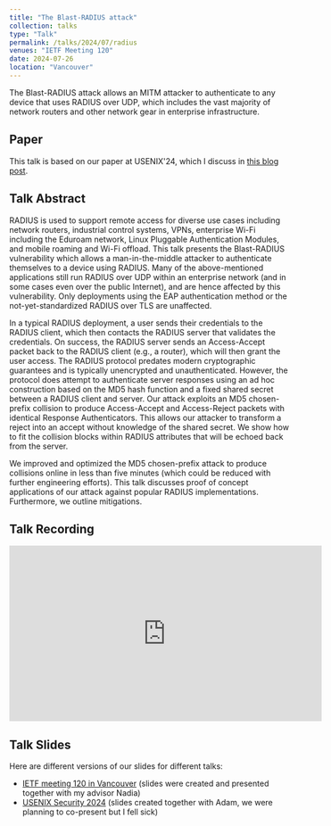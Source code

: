 ```yaml
---
title: "The Blast-RADIUS attack"
collection: talks
type: "Talk"
permalink: /talks/2024/07/radius
venues: "IETF Meeting 120"
date: 2024-07-26
location: "Vancouver"
---
```


The Blast-RADIUS attack allows an MITM attacker to authenticate to any device that uses RADIUS over UDP, which includes the vast majority of network routers and other network gear in enterprise infrastructure.

## Paper

This talk is based on our paper at USENIX'24, which I discuss in [this blog post](/posts/2024/08/radius).

## Talk Abstract

RADIUS is used to support remote access for diverse use cases including network routers, industrial control systems, VPNs, enterprise Wi-Fi including the Eduroam network, Linux Pluggable Authentication Modules, and mobile roaming and Wi-Fi offload. This talk presents the Blast-RADIUS vulnerability which allows a man-in-the-middle attacker to authenticate themselves to a device using RADIUS. Many of the above-mentioned applications still run RADIUS over UDP within an enterprise network (and in some cases even over the public Internet), and are hence affected by this vulnerability. Only deployments using the EAP authentication method or the not-yet-standardized RADIUS over TLS are unaffected.

In a typical RADIUS deployment, a user sends their credentials to the RADIUS client, which then contacts the RADIUS server that validates the credentials. On success, the RADIUS server sends an Access-Accept packet back to the RADIUS client (e.g., a router), which will then grant the user access. The RADIUS protocol predates modern cryptographic guarantees and is typically unencrypted and unauthenticated. However, the protocol does attempt to authenticate server responses using an ad hoc construction based on the MD5 hash function and a fixed shared secret between a RADIUS client and server. Our attack exploits an MD5 chosen-prefix collision to produce Access-Accept and Access-Reject packets with identical Response Authenticators. This allows our attacker to transform a reject into an accept without knowledge of the shared secret. We show how to fit the collision blocks within RADIUS attributes that will be echoed back from the server. 

We improved and optimized the MD5 chosen-prefix attack to produce collisions online in less than five minutes (which could be reduced with further engineering efforts). This talk discusses proof of concept applications of our attack against popular RADIUS implementations. Furthermore, we outline mitigations.

## Talk Recording

<iframe width="560" height="315" src="https://www.youtube.com/embed/8GNL2omMbjA?si=6uq3BjscaCa0yUmN&amp;start=428" title="The Blast-RADIUS attack" frameborder="0" allow="accelerometer; autoplay; clipboard-write; encrypted-media; gyroscope; picture-in-picture; web-share" referrerpolicy="strict-origin-when-cross-origin" allowfullscreen></iframe>

## Talk Slides

Here are different versions of our slides for different talks:
- [IETF meeting 120 in Vancouver](/files/2024_07_blastradius_radext.pdf) (slides were created and presented together with my advisor Nadia)
- [USENIX Security 2024](/files/2024_08_blastradius_usenix.pdf) (slides created together with Adam, we were planning to co-present but I fell sick)
